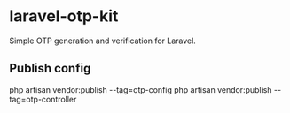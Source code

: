 # laravel-otp-kit
Simple OTP generation and verification for Laravel.

## Publish config
php artisan vendor:publish --tag=otp-config
php artisan vendor:publish --tag=otp-controller
